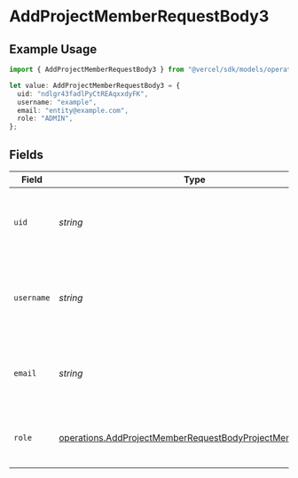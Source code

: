 # AddProjectMemberRequestBody3

## Example Usage

```typescript
import { AddProjectMemberRequestBody3 } from "@vercel/sdk/models/operations";

let value: AddProjectMemberRequestBody3 = {
  uid: "ndlgr43fadlPyCtREAqxxdyFK",
  username: "example",
  email: "entity@example.com",
  role: "ADMIN",
};
```

## Fields

| Field                                                                                                                                | Type                                                                                                                                 | Required                                                                                                                             | Description                                                                                                                          | Example                                                                                                                              |
| ------------------------------------------------------------------------------------------------------------------------------------ | ------------------------------------------------------------------------------------------------------------------------------------ | ------------------------------------------------------------------------------------------------------------------------------------ | ------------------------------------------------------------------------------------------------------------------------------------ | ------------------------------------------------------------------------------------------------------------------------------------ |
| `uid`                                                                                                                                | *string*                                                                                                                             | :heavy_minus_sign:                                                                                                                   | The ID of the team member that should be added to this project.                                                                      | ndlgr43fadlPyCtREAqxxdyFK                                                                                                            |
| `username`                                                                                                                           | *string*                                                                                                                             | :heavy_minus_sign:                                                                                                                   | The username of the team member that should be added to this project.                                                                | example                                                                                                                              |
| `email`                                                                                                                              | *string*                                                                                                                             | :heavy_check_mark:                                                                                                                   | The email of the team member that should be added to this project.                                                                   | entity@example.com                                                                                                                   |
| `role`                                                                                                                               | [operations.AddProjectMemberRequestBodyProjectMembersRole](../../models/operations/addprojectmemberrequestbodyprojectmembersrole.md) | :heavy_check_mark:                                                                                                                   | The project role of the member that will be added.                                                                                   | ADMIN                                                                                                                                |